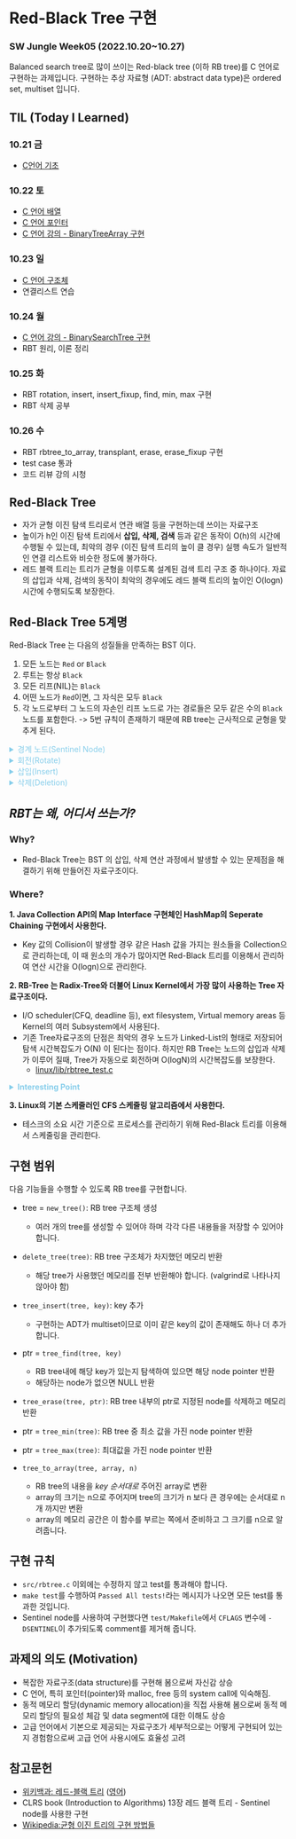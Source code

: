 # Red-Black Tree 구현
### SW Jungle Week05 (2022.10.20~10.27)
Balanced search tree로 많이 쓰이는 Red-black tree (이하 RB tree)를 C 언어로 구현하는 과제입니다.
구현하는 추상 자료형 (ADT: abstract data type)은 ordered set, multiset 입니다.

## TIL (Today I Learned)
### 10.21 금

- [C언어 기초](https://bo5mi.tistory.com/152)

### 10.22 토

- [C 언어 배열](https://bo5mi.tistory.com/154)
- [C 언어 포인터](https://bo5mi.tistory.com/155)
- [C 언어 강의 - BinaryTreeArray 구현](https://github.com/choidabom/rbtree-lab/tree/main/BinaryTree)

### 10.23 일

- [C 언어 구조체](https://bo5mi.tistory.com/156)
- 연결리스트 연습

### 10.24 월
- [C 언어 강의 - BinarySearchTree 구현](https://github.com/choidabom/rbtree-lab/tree/main/BinarySearchTree)
- RBT 원리, 이론 정리

### 10.25 화
- RBT rotation, insert, insert_fixup, find, min, max 구현
- RBT 삭제 공부

### 10.26 수
- RBT rbtree_to_array, transplant, erase, erase_fixup 구현
- test case 통과 
- 코드 리뷰 강의 시청

## Red-Black Tree

- 자가 균형 이진 탐색 트리로서 연관 배열 등을 구현하는데 쓰이는 자료구조
- 높이가 h인 이진 탐색 트리에서 **삽입, 삭제, 검색** 등과 같은 동작이 O(h)의 시간에 수행될 수 있는데, 최악의 경우 (이진 탐색 트리의 높이 클 경우) 실행 속도가 일반적인 연결 리스트와 비슷한 정도에 불가하다.
- 레드 블랙 트리는 트리가 균형을 이루도록 설계된 검색 트리 구조 중 하나이다. 자료의 삽입과 삭제, 검색의 동작이 최악의 경우에도 레드 블랙 트리의 높이인 O(logn) 시간에 수행되도록 보장한다. 

## Red-Black Tree 5계명

Red-Black Tree 는 다음의 성질들을 만족하는 BST 이다.

1.  모든 노드는 `Red` or `Black`
2.  루트는 항상 `Black`
3.  모든 리프(NIL)는 `Black`
4.  어떤 노드가 `Red`이면, 그 자식은 모두 `Black`
5.  각 노드로부터 그 노드의 자손인 리프 노드로 가는 경로들은 모두 같은 수의 `Black`노드를 포함한다. 
  -> 5번 규칙이 존재하기 때문에 RB tree는 근사적으로 균형을 맞추게 된다. 
  
<details><summary style="color:skyblue">경계 노드(Sentinel Node)</summary>

- 한계 조건을 다루기 편리하도록 트리의 경계 노드를 만들어준다.
- 루트의 부모와 모든 리프 노드는 NIL 노드여야 하고, 모든 리프 노드는 **Black**이어야 한다.

</details>

<details><summary style="color:skyblue">회전(Rotate)</summary>

- RB tree 삽입(insert), 삭제(delete) 연산 과정에서 트리가 수정되기 때문에 RB tree의 특성을 위반할 수 있다. 이런 특성을 복구해주기 위해서 트리 내의 일부 노드들의 색깔과 포인터를 변경해야 한다.

</details>

<details><summary style="color:skyblue">삽입(Insert)</summary>

우선 BST 의 특성을 유지하면서 노드를 삽입을 한다. 그리고 삽입된 노드의 색깔을 **RED 로** 지정한다. Red 로 지정하는 이유는 Black-Height 변경을 최소화하기 위함이다. 삽입 결과 RBT 의 특성 위배(violation)시 노드의 색깔을 조정하고, Black-Height 가 위배되었다면 rotation 을 통해 height 를 조정한다. 이러한 과정을 통해 RBT 의 동일한 height 에 존재하는 internal node 들의 Black-height 가 같아지게 되고 최소 경로와 최대 경로의 크기 비율이 2 미만으로 유지된다.

</details>

<details><summary style="color:skyblue">삭제(Deletion)</summary>

<p>
삭제도 삽입과 마찬가지로 BST 의 특성을 유지하면서 해당 노드를 삭제한다. 삭제될 노드의 child 의 개수에 따라 rotation 방법이 달라지게 된다. 그리고 만약 지워진 노드의 색깔이 Black 이라면 Black-Height 가 1 감소한 경로에 black node 가 1 개 추가되도록 rotation 하고 노드의 색깔을 조정한다. 지워진 노드의 색깔이 red 라면 Violation 이 발생하지 않으므로 RBT 가 그대로 유지된다.
</p>

</details>

## _RBT는 왜, 어디서 쓰는가?_

### Why?
- Red-Black Tree는 BST 의 삽입, 삭제 연산 과정에서 발생할 수 있는 문제점을 해결하기 위해 만들어진 자료구조이다.

### Where?
**1. Java Collection API의 Map Interface 구현체인 HashMap의 Seperate Chaining 구현에서 사용한다.**
  - Key 값의 Collision이 발생할 경우 같은 Hash 값을 가지는 원소들을 Collection으로 관리하는데, 이 때 원소의 개수가 많아지면 Red-Black 트리를 이용해서 관리하여 연산 시간을 O(logn)으로 관리한다.

**2. RB-Tree 는 Radix-Tree와 더불어 Linux Kernel에서 가장 많이 사용하는 Tree 자료구조이다.**
  - I/O scheduler(CFQ, deadline 등), ext filesystem, Virtual memory areas 등 Kernel의 여러 Subsystem에서 사용된다. 
  - 기존 Tree자료구조의 단점은 최악의 경우 노드가 Linked-List의 형태로 저장되어 탐색 시간복잡도가 O(N) 이 된다는 점이다. 하지만 RB Tree는 노드의 삽입과 삭제가 이루어 질때, Tree가 자동으로 회전하며 O(logN)의 시간복잡도를 보장한다.
 	- [linux/lib/rbtree_test.c](https://github.com/torvalds/linux/blob/master/lib/rbtree_test.c)

<details><summary style="color:skyblue"><b>Interesting Point</b></summary>

[과제에서 주어진 rbtree.h 내의 node_t 구조체 선언]
```c
typedef struct node_t {
  color_t color;
  key_t key;
  struct node_t *parent, *left, *right;
} node_t;
```
[Linux Kernel RB Tree 구조체 선언]
```c
struct rb_node {  
	unsigned long  __rb_parent_color; /* rb parent and color */  
	struct rb_node *rb_right;  
	struct rb_node *rb_left;  
} __attribute__((aligned(sizeof(long))));
```
#### Q. 왜 Linux Kernel RB Tree 구조체 선언에서는 parent와 color가 한 자료형으로 선언되었는가?
#### A. 결론적으론 메모리 공간의 낭비를 줄이기 위해 

- `__rb_parent_color`에는 부모 노드의 주소값이 long으로 형변환되어 저장된다. 
- **주소는 4 혹은 8의 배수로 증가**하기 때문에 하위 2~3비트는 사용되지 않는다.
  -  8(10) ->  1000(2)
  - 16(10) -> 10000(2) 
  - 24(10) -> 11000(2)
  - 8의 배수를 확인해봤을 때, 하위 2~3비트가 사용되지 않는 것을 확인할 수 있다. 컴퓨터는 다 알고 있다..!
- **즉, rb_node에서는 이 사용하지 않는 비트를 색 지정을 사용하여 추가 변수를 사용하지 않아 메모리 공간을 절약할 수 있다.**
- `rb_parent_color` 멤버 변수를 통해 부모 노드 주소와 본인 노드 색 두 가지를 동시에 가질 수 있다. 
- `__rb_parent_color` 변수의 더 정확한 의미는 rb parent and color이다.

- 과거 Linux Kernel 2.4.31의 rb_node 구조체 과거에는 rb_parent와 rb_color가 독립적인 변수로 존재하는것을 알 수 있다. 상대적으로 메모리 공간이 더 낭비 되었을 것임을 확인할 수 있다. (아래 코드 과거 Linux Kernel 2.4.31의 rb_node 구조체)
```c
typedef struct rb_node_s
{
        struct rb_node_s * rb_parent;
        int rb_color;
#define RB_RED          0
#define RB_BLACK        1
        struct rb_node_s * rb_right;
        struct rb_node_s * rb_left;
}
rb_node_t;
```

</details>

**3. Linux의 기본 스케줄러인 CFS 스케줄링 알고리즘에서 사용한다.**
  - 테스크의 소요 시간 기준으로 프로세스를 관리하기 위해 Red-Black 트리를 이용해서 스케줄링을 관리한다. 

## 구현 범위
다음 기능들을 수행할 수 있도록 RB tree를 구현합니다.

- tree = `new_tree()`: RB tree 구조체 생성
  - 여러 개의 tree를 생성할 수 있어야 하며 각각 다른 내용들을 저장할 수 있어야 합니다.
- `delete_tree(tree)`: RB tree 구조체가 차지했던 메모리 반환
  - 해당 tree가 사용했던 메모리를 전부 반환해야 합니다. (valgrind로 나타나지 않아야 함)

- `tree_insert(tree, key)`: key 추가
  - 구현하는 ADT가 multiset이므로 이미 같은 key의 값이 존재해도 하나 더 추가 합니다.
- ptr = `tree_find(tree, key)`
  - RB tree내에 해당 key가 있는지 탐색하여 있으면 해당 node pointer 반환
  - 해당하는 node가 없으면 NULL 반환
- `tree_erase(tree, ptr)`: RB tree 내부의 ptr로 지정된 node를 삭제하고 메모리 반환
- ptr = `tree_min(tree)`: RB tree 중 최소 값을 가진 node pointer 반환
- ptr = `tree_max(tree)`: 최대값을 가진 node pointer 반환

- `tree_to_array(tree, array, n)`
  - RB tree의 내용을 *key 순서대로* 주어진 array로 변환
  - array의 크기는 n으로 주어지며 tree의 크기가 n 보다 큰 경우에는 순서대로 n개 까지만 변환
  - array의 메모리 공간은 이 함수를 부르는 쪽에서 준비하고 그 크기를 n으로 알려줍니다.

## 구현 규칙
- `src/rbtree.c` 이외에는 수정하지 않고 test를 통과해야 합니다.
- `make test`를 수행하여 `Passed All tests!`라는 메시지가 나오면 모든 test를 통과한 것입니다.
- Sentinel node를 사용하여 구현했다면 `test/Makefile`에서 `CFLAGS` 변수에 `-DSENTINEL`이 추가되도록 comment를 제거해 줍니다.

## 과제의 의도 (Motivation)

- 복잡한 자료구조(data structure)를 구현해 봄으로써 자신감 상승
- C 언어, 특히 포인터(pointer)와 malloc, free 등의 system call에 익숙해짐.
- 동적 메모리 할당(dynamic memory allocation)을 직접 사용해 봄으로써 동적 메모리 할당의 필요성 체감 및 data segment에 대한 이해도 상승
- 고급 언어에서 기본으로 제공되는 자료구조가 세부적으로는 어떻게 구현되어 있는지 경험함으로써 고급 언어 사용시에도 효율성 고려

## 참고문헌
- [위키백과: 레드-블랙 트리](https://ko.wikipedia.org/wiki/%EB%A0%88%EB%93%9C-%EB%B8%94%EB%9E%99_%ED%8A%B8%EB%A6%AC)
([영어](https://en.wikipedia.org/wiki/Red%E2%80%93black_tree))
- CLRS book (Introduction to Algorithms) 13장 레드 블랙 트리 - Sentinel node를 사용한 구현
- [Wikipedia:균형 이진 트리의 구현 방법들](https://en.wikipedia.org/wiki/Self-balancing_binary_search_tree#Implementations)

